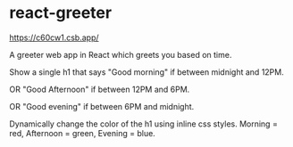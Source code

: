 # react-greeter
https://c60cw1.csb.app/

A greeter web app in React which greets you based on time.

Show a single h1 that says "Good morning" if between midnight and 12PM.

OR "Good Afternoon" if between 12PM and 6PM.

OR "Good evening" if between 6PM and midnight.

Dynamically change the color of the h1 using inline css styles.
Morning = red, Afternoon = green, Evening = blue.
